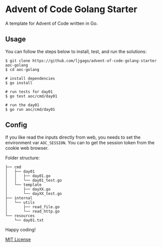 # Advent of Code Golang Starter

A template for Advent of Code written in Go.

## Usage

You can follow the steps below to install, test, and run the solutions:

    $ git clone https://github.com/ljgago/advent-of-code-golang-starter aoc-golang
    $ cd aoc-golang

    # install dependencies
    $ go install

    # run tests for day01
    $ go test aoc/cmd/day01

    # run the day01
    $ go run aoc/cmd/day01

## Config

If you like read the inputs directly from web, you needs to set the environment
var `AOC_SESSION`. You can to get the session token from the cookie web browser.

Folder structure:

    ├── cmd
    │   ├── day01
    │   │   ├── day01.go
    │   │   └── day01_test.go
    │   └── template
    │       ├── dayXX.go
    │       └── dayXX_test.go
    ├── internal
    │   └── utils
    │       ├── read_file.go
    │       └── read_http.go
    └── resources
        └── day01.txt

Happy coding!

[MIT License](LICENSE)
